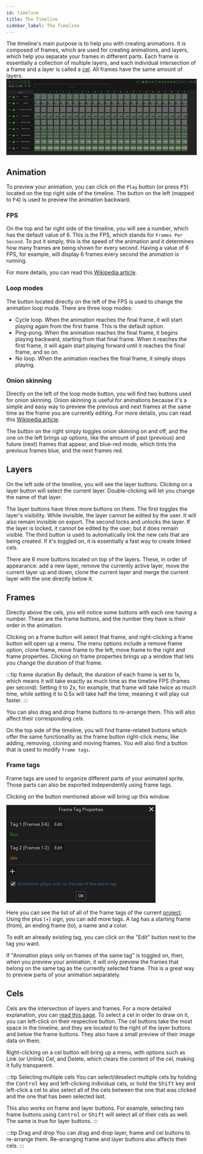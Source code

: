 ```yaml
---
id: timeline
title: The Timeline
sidebar_label: The Timeline
---
```


The timeline's main purpose is to help you with creating animations. It is composed of frames, which are used for creating animations, and layers, which help you separate your frames in different parts. Each frame is essentially a collection of multiple layers, and each individual intersection of a frame and a layer is called a [cel](../../concepts/cel). All frames have the same amount of layers.
![Screenshot of Pixelorama's timeline](../../../static/img/timeline_cels.png)

## Animation
To preview your animation, you can click on the `Play` button (or press <kbd>F5</kbd>) located on the top right side of the timeline. The button on the left (mapped to <kbd>F4</kbd>) is used to preview the animation backward.

### FPS
On the top and far right side of the timeline, you will see a number, which has the default value of 6. This is the FPS, which stands for `Frames Per Second`. To put it simply, this is the speed of the animation and it determines how many frames are being shown for every second. Having a value of 6 FPS, for example, will display 6 frames every second the animation is running.

For more details, you can read this [Wikipedia article](https://en.wikipedia.org/wiki/Frame_rate).

### Loop modes
The button located directly on the left of the FPS is used to change the animation loop mode. There are three loop modes:
- Cycle loop. When the animation reaches the final frame, it will start playing again from the first frame. This is the default option.
- Ping-pong. When the animation reaches the final frame, it begins playing backward, starting from that final frame. When it reaches the first frame, it will again start playing forward until it reaches the final frame, and so on.
- No loop. When the animation reaches the final frame, it simply stops playing.

### Onion skinning
Directly on the left of the loop mode button, you will find two buttons used for onion skinning. Onion skinning is useful for animations because it's a simple and easy way to preview the previous and next frames at the same time as the frame you are currently editing. For more details, you can read this [Wikipedia article](https://en.wikipedia.org/wiki/Onion_skinning).

The button on the right simply toggles onion skinning on and off, and the one on the left brings up options, like the amount of past (previous) and future (next) frames that appear, and blue-red mode, which tints the previous frames blue, and the next frames red.

## Layers
On the left side of the timeline, you will see the layer buttons. Clicking on a layer button will select the current layer. Double-clicking will let you change the name of that layer.

The layer buttons have three more buttons on them. The first toggles the layer's visibility. While invisible, the layer cannot be edited by the user. It will also remain invisible on export. The second locks and unlocks the layer. If the layer is locked, it cannot be edited by the user, but it does remain visible. The third button is used to automatically link the new cels that are being created. If it's toggled on, it is essentially a fast way to create linked cels.

There are 6 more buttons located on top of the layers. These, in order of appearance: add a new layer, remove the currently active layer, move the current layer up and down, clone the current layer and merge the current layer with the one directly below it.

## Frames
Directly above the cels, you will notice some buttons with each one having a number. These are the frame buttons, and the number they have is their order in the animation.

Clicking on a frame button will select that frame, and right-clicking a frame button will open up a menu. The menu options include a remove frame option, clone frame, move frame to the left, move frame to the right and frame properties. Clicking on frame properties brings up a window that lets you change the duration of that frame.

:::tip frame duration
By default, the duration of each frame is set to 1x, which means it will take exactly as much time as the timeline FPS (frames per second). Setting it to 2x, for example, that frame will take twice as much time, while setting it to 0.5x will take half the time, meaning it will play out faster.
:::

You can also drag and drop frame buttons to re-arrange them. This will also affect their corresponding cels.

On the top side of the timeline, you will find frame-related buttons which offer the same functionality as the frame button right-click menu, like adding, removing, cloning and moving frames. You will also find a button that is used to modify `frame tags`.

### Frame tags
Frame tags are used to organize different parts of your animated sprite. Those parts can also be exported independently using frame tags.

Clicking on the button mentioned above will bring up this window.

![Frame tags](../../../static/img/frame_tag_window.png)

Here you can see the list of all of the frame tags of the current [project](../../concepts/project). Using the plus (+) sign, you can add more tags. A tag has a starting frame (from), an ending frame (to), a name and a color.

To edit an already existing tag, you can click on the "Edit" button next to the tag you want.

If "Animation plays only on frames of the same tag" is toggled on, then, when you preview your animation, it will only preview the frames that belong on the same tag as the currently selected frame. This is a great way to preview parts of your animation separately.

## Cels
Cels are the intersection of layers and frames. For a more detailed explanation, you can [read this page](../../concepts/cel). To select a cel in order to draw on it, you can left-click on their respective button. The cel buttons take the most space in the timeline, and they are located to the right of the layer buttons and below the frame buttons. They also have a small preview of their image data on them.

Right-clicking on a cel button will bring up a menu, with options such as Link (or Unlink) Cel, and Delete, which clears the content of the cel, making it fully transparent.

:::tip Selecting multiple cels
You can select/deselect multiple cels by holding the <kbd>Control</kbd> key and left-clicking individual cels, or hold the <kbd>Shift</kbd> key and left-click a cel to also select all of the cels between the one that was clicked and the one that has been selected last.

This also works on frame and layer buttons. For example, selecting two frame buttons using <kbd>Control</kbd> or <kbd>Shift</kbd> will select all of their cels as well. The same is true for layer buttons.
:::

:::tip Drag and drop
You can drag and drop layer, frame and cel buttons to re-arrange them. Re-arranging frame and layer buttons also affects their cels.
:::
